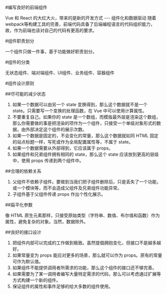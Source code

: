 #编写良好的前端组件

Vue 和 React 的大红大火，带来的是新的开发方式 --- 组件化和数据驱动
随着webpack等构建工具的完善，前端代码具备了后端编程语言的代码组织能力，故，作为前端也该对自己的代码有更高的要求。

#组件职责划分

一个组件只做一件事，基于功能做好职责划分。

#组件的分类

无状态组件、端对端组件、UI组件、业务组件、容器组件


#组件设计原则

##尽可能的减少状态

1. 如果一个数据可以由另一个 state 变换得到，那么这个数据就不是一个 state。只需要写一个变换的处理函数，在 Vue 中可以使用计算属性。
2. 不要重复自己。如果你的 state 是一个数组，而模版最外层是渲染这个数组，那么你需要做的事是把渲染的项作为一个组件，只接受一个单级对象形式的数据，由外部决定这个组件的展示次数。
3. 如果一个数据是固定的，不会变化的常量，那么这个数据就如同 HTML 固定的站点标题一样，写死或作为全局配置属性等，不属于 state。
4. 如果一个数据需要从外部得到，它应该属于 props。
5. 如果组件和兄弟组件拥有相同的 state，那么这个 state 应该放到更高的层级中，使用 props 传递到两个组件中。


##合理的依赖关系

1. 父组件不依赖子组件。要做到当我们把子组件删除后，只是丢失了一个功能，或一个模块等，而不会造成父组件及兄弟组件功能异常。
2. 子组件基于父组件传递 props 作出个性化展示。

##扁平化参数

像 HTML 原生元素那样，只接受原始类型（字符串、数值、布尔值和函数）作为属性，避免复杂的对象。当然，数据除外。

##良好的接口设计

1. 把组件内部可以完成的工作做到极致。虽然提倡拥抱变化，但接口不是越多越好。
2. 如果常量变为 props 能应对更多的场景，那么就可以作为 props。原有的常量可作为默认值。
3. 如果组件不能提供调用者所需求的功能，那么这个组件的接口还不够完善。
4. 如果需要为了某一调用者编写大量特定需求的代码，那么可以考虑通过扩展等方式构建一个新的组件。
5. 保证组件的属性和事件足够的给大多数的组件使用。










